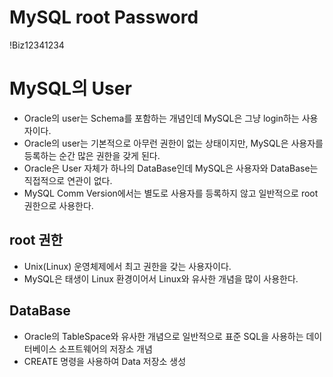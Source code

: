 # MySQL root Password
!Biz12341234

# MySQL의 User
* Oracle의 user는 Schema를 포함하는 개념인데 MySQL은 그냥 login하는 사용자이다.
* Oracle의 user는 기본적으로 아무런 권한이 없는 상태이지만, MySQL은 사용자를 등록하는 순간 많은 권한을 갖게 된다.
* Oracle은 User 자체가 하나의 DataBase인데 MySQL은 사용자와 DataBase는 직접적으로 연관이 없다.
* MySQL Comm Version에서는 별도로 사용자를 등록하지 않고 일반적으로 root권한으로 사용한다.

## root 권한
* Unix(Linux) 운영체제에서 최고 권한을 갖는 사용자이다.
* MySQL은 태생이 Linux 환경이어서 Linux와 유사한 개념을 많이 사용한다.

## DataBase
* Oracle의 TableSpace와 유사한 개념으로 일반적으로 표준 SQL을 사용하는 데이터베이스 소프트웨어의 저장소 개념
* CREATE 명령을 사용하여 Data 저장소 생성